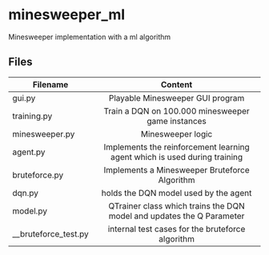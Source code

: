 # minesweeper_ml
Minesweeper implementation with a ml algorithm

## Files

| Filename |      Content      |
|----------|:-------------:|
| gui.py |  Playable Minesweeper GUI program |
| training.py | Train a DQN on 100.000 minesweeper game instances| 
| minesweeper.py | Minesweeper logic |
| agent.py | Implements the reinforcement learning agent which is used during training |
| bruteforce.py | Implements a Minesweeper Bruteforce Algorithm |
| dqn.py | holds the DQN model used by the agent |
| model.py | QTrainer class which trains the DQN model and updates the Q Parameter | 
| __bruteforce_test.py | internal test cases for the bruteforce algorithm |
